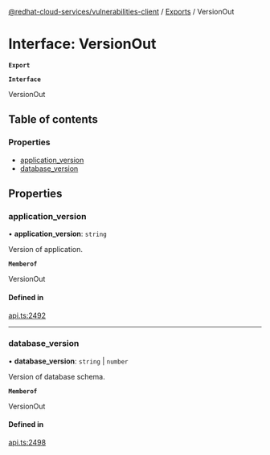 [@redhat-cloud-services/vulnerabilities-client](../README.md) / [Exports](../modules.md) / VersionOut

# Interface: VersionOut

**`Export`**

**`Interface`**

VersionOut

## Table of contents

### Properties

- [application\_version](VersionOut.md#application_version)
- [database\_version](VersionOut.md#database_version)

## Properties

### application\_version

• **application\_version**: `string`

Version of application.

**`Memberof`**

VersionOut

#### Defined in

[api.ts:2492](https://github.com/RedHatInsights/javascript-clients/blob/master/packages/vulnerabilities/api.ts#L2492)

___

### database\_version

• **database\_version**: `string` \| `number`

Version of database schema.

**`Memberof`**

VersionOut

#### Defined in

[api.ts:2498](https://github.com/RedHatInsights/javascript-clients/blob/master/packages/vulnerabilities/api.ts#L2498)
